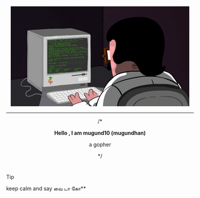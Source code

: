 #

<div align="center">
    <img src="media/me.gif" alt="Me" style="max-width: 100%; height: auto;" />
</div>



<div align="center">

<hr>
   
<p>
 /*
</p>
<p>  

<b>Hello , I am mugund10 (mugundhan)</b>

<a > a gopher </a>
<p>
 */
</p>
</div>

#



> [!TIP]
> keep calm and say வை டா கோ**




#



<!--

                                                     dP d88   a8888a  
                                                     88  88  d8' ..8b 
88d8b.d8b. dP    dP .d8888b. dP    dP 88d888b. .d888b88  88  88 .P 88 
88'`88'`88 88    88 88'  `88 88    88 88'  `88 88'  `88  88  88 d' 88 
88  88  88 88.  .88 88.  .88 88.  .88 88    88 88.  .88  88  Y8'' .8P 
dP  dP  dP `88888P' `8888P88 `88888P' dP    dP `88888P8 d88P  Y8888P  
                         .88                                          
                     d8888P                                           

-->



<!--
 " YOU FOUND SOMETHING WHICH IS HIDDEN" |  "நீங்கள் மறைக்கப்பட்ட ஒன்றைக் கண்டுபிடித்துள்ளீர்கள்"
-->